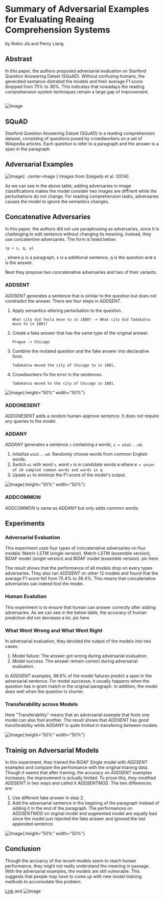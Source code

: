 # Summary of Adversarial Examples for Evaluating Reaing Comprehension Systems
 by Robin Jia and Percy Liang

## Abstrast
In this paper, the authors proposed adversarial evaluation on Stanford Question Answering Datset (SQuAD). Without confusing humans, the generated sentance distrated the models and their average F1 score dropped from 75% to 36%. This indicates that nowadays
the reading comprehension system techniques remain a large gap of improvement.
## 
![Image](/1.png)

## SQuAD
Stanford Question Answering Datset (SQuAD) is a reading comprehension dataset, consisting of questions posed by crowdworkers on a set of Wikipedia articles. Each question is refer to a paragraph and the answer is a span in the paragraph.

## Adversarial Examples
![Image](/examples.png){: .center-image }
Images from Szegedy et al. (2014).

As we can see in the above table, adding adversaries in image classifications makes the model consider two images are diffirent while the perturbations do not change. For reading comprehension tasks, adversaries causes the model to ignore the semantics changes. 

## Concatenative Adversaries
In this paper, the authors did not use paraphrasing as adversaries, since it is challenging to edit sentence without changing its meaning. Instead, they use concatentive adversaries. The form is listed below:
```markdown
(p + s, q, a)
```
, where p is a paragraph, s is a additional sentence, q is the question and a is the answer.

Next they propose two concatenative adversaries and two of their variants. 

### ADDSENT
*ADDSENT* generates a sentence that is similar to the question but does not condradict the answer. There are four steps in *ADDSENT*.
1.  Apply semantics-altering perturbation to the question.
    ```
    What city did Tesla move to in 1880? -> What city did Tadakatsu move to in 1881?
    ```
2.  Create a fake answer that has the same type of the original answer.
    ```
    Prague -> Chicago
    ```
3.  Combine the mutated question and the fake answer into declarative form.
    ```
    Tadakatsu moved the city of Chicago to in 1881.
    ```
4.  Crowdworkers fix the error in the sentences.
    ```
    Tadakatsu moved to the city of Chicago in 1881.
    ```

![Image](/AddSent.png){:height="50%" width="50%"}

    
### ADDONESENT
*ADDONESENT* adds a random human-approve sentence. It does not require any queries to the model. 

### ADDANY
*ADDANY* generates a sentence `s` containing `d` words, `s = w1w2...wd`.
1. Initailize `w1w2...wd`. Randomly choose words from common English words. 
2. Switch `wi` with word `x`. word `x` is in candidate words `W` where `W = union of 20 sampled common words and words in q`.
3. Upade `wi` to minimze the F1 score of the model's output.

![Image](/AddAny.png){:height="50%" width="50%"}

### ADDCOMMON
*ADDCOMMON* is same as *ADDANY* but only adds common words.


## Experiments
### Adversarial Evaluation
This experiment uses four types of concatenative adversaries on four models: Match-LSTM (single version), Match-LSTM (essemble version), BiDAF model (single version) and BiDAF model (essemble version).
pic here

The result shows that the performance of all models drop on every types adversaries. They also ran *ADDSENT* on other 12 models and found that the average F1 score fell from 75.4% to 36.4%. This means that concatenative adversaries can indeed fool the model. 

### Human Evalution
This experiment is to ensure that human can answer correctly after adding adversaries. As we can see in the below table, the accuracy of human prediction did not decrease a lot. 
pic here

### What Went Wrong and What Went Right
In adversarial evaluation, they devided the output of the models into two cases:  
1. Model failure: The answer got wrong during adversarial evaluation.
2. Model success: The answer remain correct during adversarial evaluation.

In *ADDSENT* examples, 96.6% of the model failures predict a span in the adversarial sentence. For model successe, it usually happens when the question has n-gram match in the original paragraph. In addition, the model does well when the question is shorter. 

### Transferability across Models
Here "Transferability" means that an adversarial example that fools one model can also fool another. The result shows that *ADDSENT* has good transferability while *ADDANY* is quite limited in transfering between models. 

![Image](/Transferability.png){:height="50%" width="50%"}


## Trainig on Adversarial Models
In this experiment, they trained the BiDAF Single model with *ADDSENT* examples and compare the perfromance with the original trianing data. Though it seems that after training, the accuracy on *ADDSENT* examples increases, the improvement is actually limited. To prove this, they modified *ADDSENT* in two ways and called it *ADDSENTMOD*. The two differences are:
1. Use different fake answer in step 2. 
2. Add the adversarial sentence in the begining of the paragraph instead of adding it in the end of the paragraph.
The performances on *ADDSENTMOD* on orginal model and augmented model are equally bad since the model just rejected the fake answer and ignored the last appended sentence.

![Image](/Training_on_Adversarial_Examples.png){:height="50%" width="50%"}

## Conclusion
Though the accuarcy of the recent models seem to reach human performance, they might not really understand the meaning in passage. With the adversarial examples, the models are still vulnerable. This suggests that people may have to come up with new model training methods to accomodate this problem.


[Link](url) and ![Image](src)

